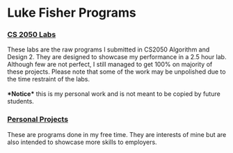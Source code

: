# Luke Fisher Programs
### [CS 2050 Labs](https://github.com/lukefisherr/Programs/tree/main/CS2050%20Labs)

These labs are the raw programs I submitted in CS2050 Algorithm and Design 2. They are designed to showcase my performance in a 2.5 hour lab. Although few are not perfect, I still managed to get 100% on majority of these projects. Please note that some of the work may be unpolished due to the time restraint of the labs.
<br>
<br>
__\*Notice\*__ this is my personal work and is not meant to be copied by future students.
<br>
### [Personal Projects](https://github.com/lukefisherr/Programs/tree/main/Personal%20Projects)

These are programs done in my free time. They are interests of mine but are also intended to showcase more skills to employers.

